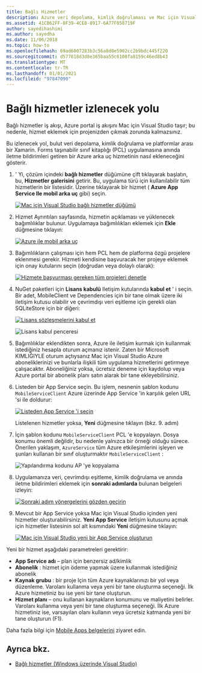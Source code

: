 ```yaml
---
title: Bağlı Hizmetler
description: Azure veri depolama, kimlik doğrulaması ve Mac için Visual Studio içinden bir platformlar arası uygulamaya anında iletme bildirimleri eklemeyi öğrenin.
ms.assetid: 41CB62FF-0F39-4CE8-8917-6A77F058719F
author: sayedihashimi
ms.author: sayedha
ms.date: 11/06/2018
ms.topic: how-to
ms.openlocfilehash: 69ad6007283b3c56a8d0e5902cc2b9bdc445f220
ms.sourcegitcommit: d577818d3d8e365baa55c6108fa8159c46ed8b43
ms.translationtype: MT
ms.contentlocale: tr-TR
ms.lasthandoff: 01/01/2021
ms.locfileid: "97847090"
---
```

# <a name="connected-services-walkthrough"></a>Bağlı hizmetler izlenecek yolu

Bağlı hizmetler iş akışı, Azure portal iş akışını Mac için Visual Studio taşır; bu nedenle, hizmet eklemek için projenizden çıkmak zorunda kalmazsınız.

Bu izlenecek yol, bulut veri depolama, kimlik doğrulama ve platformlar arası bir Xamarin. Forms taşınabilir sınıf kitaplığı (PCL) uygulamasına anında iletme bildirimleri getiren bir Azure arka uç hizmetinin nasıl ekleneceğini gösterir.

1. ' Yi, çözüm içindeki **bağlı hizmetler** düğümüne çift tıklayarak başlatın, bu, **Hizmetler galerisini** getirir.
  Bu, uygulama türü için kullanılabilir tüm hizmetlerin bir listesidir. Üzerine tıklayarak bir hizmet ( **Azure App Service Ile mobil arka uç** gibi) seçin.

    [![Mac için Visual Studio bağlı hizmetler düğümü](media/connected-services-image001-sml.png "Mac için Visual Studio bağlı hizmetler düğümü")](media/connected-services-image001.png#lightbox)

2. Hizmet Ayrıntıları sayfasında, hizmetin açıklaması ve yüklenecek bağımlılıklar bulunur.
  Uygulamaya bağımlılıkları eklemek için **Ekle** düğmesine tıklayın:

    [![Azure ile mobil arka uç](media/connected-services-image002-sml.png "Azure ile mobil arka uç")](media/connected-services-image002.png#lightbox)

3. Bağımlılıkların çalışması için hem PCL hem de platforma özgü projelere eklenmesi gerekir.
  Hizmeti kendisine başvuracak her projeye eklemek için onay kutularını seçin (doğrudan veya dolaylı olarak):

    [![Hizmete başvurması gereken tüm projeleri denetle](media/connected-services-image003-sml.png "Hizmete başvurması gereken tüm projeleri denetle")](media/connected-services-image003.png#lightbox)

4. NuGet paketleri için **Lisans kabulü** Iletişim kutularında **kabul et** ' i seçin.
  Bir adet, MobileClient ve Dependencies için bir tane olmak üzere iki iletişim kutusu olabilir ve çevrimdışı veri eşitleme için gerekli olan SQLiteStore için bir diğeri:

    [![Lisans sözleşmelerini kabul et](media/connected-services-image004-sml.png "Lisans sözleşmelerini kabul et")](media/connected-services-image004.png#lightbox)

    ![Lisans kabul penceresi](media/connected-services-image005.png "Lisans kabul penceresi")

5. Bağımlılıklar eklendikten sonra, Azure ile iletişim kurmak için kullanmak istediğiniz hesapla oturum açmanız istenir.
  Zaten bir Microsoft KIMLIĞIYLE oturum açtıysanız Mac için Visual Studio Azure aboneliklerinizi ve bunlarla ilişkili tüm uygulama hizmetlerini getirmeye çalışacaktır. Aboneliğiniz yoksa, ücretsiz deneme için kaydolup veya Azure portal bir abonelik planı satın alarak bir tane ekleyebilirsiniz.

6. Listeden bir App Service seçin. Bu işlem, nesnenin şablon kodunu `MobileServiceClient` Azure üzerinde App Service 'in karşılık gelen URL 'si ile doldurur:

    [![Listeden App Service 'i seçin](media/connected-services-image006-sml.png "Listeden App Service 'i seçin")](media/connected-services-image006.png#lightbox)

    Listelenen hizmetler yoksa, **Yeni** düğmesine tıklayın (bkz. 9. adım)

7. İçin şablon kodunu `MobileServiceClient` PCL 'e kopyalayın. Dosya konumu önemli değildir, bu nedenle yalnızca bir örneği olduğu sürece.
  Önerilen yaklaşım, `AzureService` tüm Azure etkileşimlerini işleyen ve şunları kullanan bir sınıf oluşturmaktır `MobileServiceClient` :

    ![Yapılandırma kodunu AP 'ye kopyalama](media/connected-services-image007.png "Yapılandırma kodunu uygulamaya Kopyala")

8. Uygulamanıza veri, çevrimdışı eşitleme, kimlik doğrulama ve anında iletme bildirimleri eklemek için **sonraki adımlarda** bulunan belgeleri izleyin:

    [![Sonraki adım yönergelerini gözden geçirin](media/connected-services-image008-sml.png "Sonraki adım yönergelerini gözden geçirin")](media/connected-services-image008.png#lightbox)

9. Mevcut bir App Service yoksa Mac için Visual Studio içinden yeni hizmetler oluşturabilirsiniz.
  **Yeni App Service** iletişim kutusunu açmak için hizmetler listesinin sol alt kısmındaki **Yeni** düğmesine tıklayın:

    [![Mac için Visual Studio yeni bir App Service oluşturun](media/connected-services-image009-sml.png "Mac için Visual Studio yeni bir App Service oluşturun")](media/connected-services-image009.png#lightbox)

Yeni bir hizmet aşağıdaki parametreleri gerektirir:

- **App Service adı** – plan için benzersiz ad/kimlik
- **Abonelik** : hizmet için ödeme yapmak üzere kullanmak istediğiniz abonelik
- **Kaynak grubu** : bir proje Için tüm Azure kaynaklarınızı bir yol veya düzenleme. Varolanı kullanma veya yeni bir tane oluşturma seçeneği. İlk Azure hizmetiniz bu ise yeni bir tane oluşturun.
- **Hizmet planı** – onu kullanan kaynakların konumunu ve maliyetini belirler. Varolanı kullanma veya yeni bir tane oluşturma seçeneği. İlk Azure hizmetiniz ise, varsayılan olanı kullanın veya ücretsiz katmanda yeni bir tane oluşturun (F1).

Daha fazla bilgi için [Mobile Apps belgelerini](/azure/app-service-mobile/) ziyaret edin.

## <a name="see-also"></a>Ayrıca bkz.

- [Bağlı hizmetler (Windows üzerinde Visual Studio)](/visualstudio/azure/vs-azure-tools-connected-services-storage)